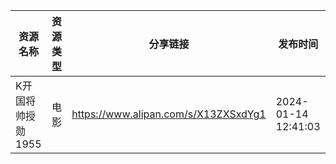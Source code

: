 | 资源名称        | 资源类型 | 分享链接                                 | 发布时间                |
| ----------- | ---- | ------------------------------------ | ------------------- |
| K开国将帅授勋1955 | 电影   | https://www.alipan.com/s/X13ZXSxdYg1 | 2024-01-14 12:41:03 |
